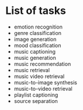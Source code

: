 # List of tasks

- emotion recognition
- genre classification
- image generation
- mood classification
- music captioning
- music generation
- music recommendation
- music retrieval
- music video retrieval
- music-to-image synthesis
- music-to-video retrieval
- playlist captioning
- source separation
